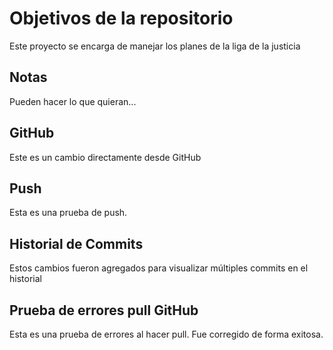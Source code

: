 # Objetivos de la repositorio

Este proyecto se encarga de manejar los planes de la liga de la justicia


## Notas
Pueden hacer lo que quieran...

## GitHub
Este es un cambio directamente desde GitHub

## Push
Esta es una prueba de push.

## Historial de Commits
Estos cambios fueron agregados para visualizar múltiples commits en el historial


## Prueba de errores pull GitHub
Esta es una prueba de errores al hacer pull. Fue corregido de forma exitosa.

